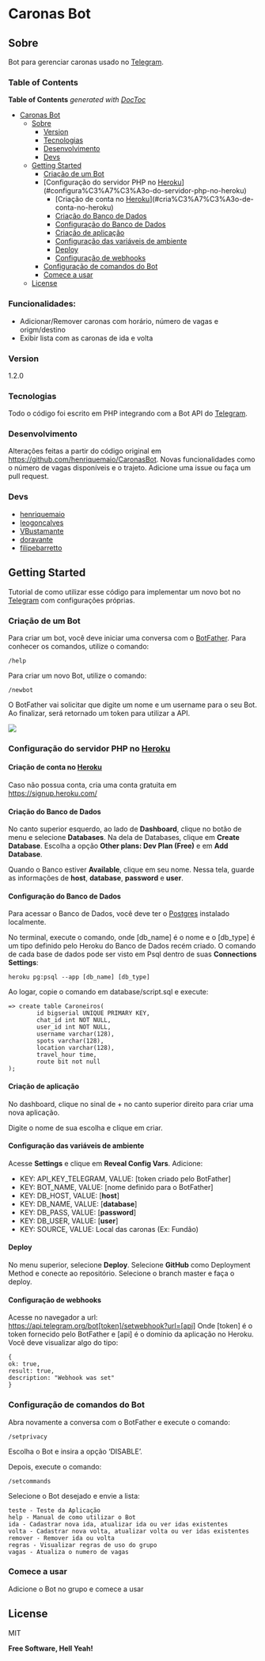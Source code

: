 # Caronas Bot

## Sobre 

Bot para gerenciar caronas usado no [Telegram].

### Table of Contents

<!-- START doctoc generated TOC please keep comment here to allow auto update -->
<!-- DON'T EDIT THIS SECTION, INSTEAD RE-RUN doctoc TO UPDATE -->
**Table of Contents**  *generated with [DocToc](https://github.com/thlorenz/doctoc)*

- [Caronas Bot](#caronas-bot)
  - [Sobre](#sobre)
    - [Version](#version)
    - [Tecnologias](#tecnologias)
    - [Desenvolvimento](#desenvolvimento)
    - [Devs](#devs)
  - [Getting Started](#getting-started)
    - [Criação de um Bot](#cria%C3%A7%C3%A3o-de-um-bot)
    - [Configuração do servidor PHP no [Heroku]](#configura%C3%A7%C3%A3o-do-servidor-php-no-heroku)
      - [Criação de conta no [Heroku]](#cria%C3%A7%C3%A3o-de-conta-no-heroku)
      - [Criação do Banco de Dados](#cria%C3%A7%C3%A3o-do-banco-de-dados)
      - [Configuração do Banco de Dados](#configura%C3%A7%C3%A3o-do-banco-de-dados)
      - [Criação de aplicação](#cria%C3%A7%C3%A3o-de-aplica%C3%A7%C3%A3o)
      - [Configuração das variáveis de ambiente](#configura%C3%A7%C3%A3o-das-vari%C3%A1veis-de-ambiente)
      - [Deploy](#deploy)
      - [Configuração de webhooks](#configura%C3%A7%C3%A3o-de-webhooks)
    - [Configuração de comandos do Bot](#configura%C3%A7%C3%A3o-de-comandos-do-bot)
    - [Comece a usar](#comece-a-usar)
  - [License](#license)

<!-- END doctoc generated TOC please keep comment here to allow auto update -->

### Funcionalidades:
  - Adicionar/Remover caronas com horário, número de vagas e origm/destino
  - Exibir lista com as caronas de ida e volta

### Version
1.2.0

### Tecnologias

Todo o código foi escrito em PHP integrando com a Bot API do [Telegram].

### Desenvolvimento

Alterações feitas a partir do código original em https://github.com/henriquemaio/CaronasBot. Novas funcionalidades como o número de vagas disponíveis e o trajeto.
Adicione uma issue ou faça um pull request.

### Devs

 - [henriquemaio]
 - [leogoncalves]
 - [VBustamante]
 - [doravante]
 - [filipebarretto]


## Getting Started

Tutorial de como utilizar esse código para implementar um novo bot no [Telegram] com configurações próprias.

### Criação de um Bot

Para criar um bot, você deve iniciar uma conversa com o [BotFather]. Para conhecer os comandos, utilize o comando:
```
/help
```

Para criar um novo Bot, utilize o comando:
```
/newbot
```

O BotFather vai solicitar que digite um nome e um username para o seu Bot. Ao finalizar, será retornado um token para utilizar a API.

<img src="https://dl.dropboxusercontent.com/u/33812048/telegram-create-bot-tutorial.png" width=“48”>


### Configuração do servidor PHP no [Heroku]

####  Criação de conta no [Heroku]

Caso não possua conta, cria uma conta gratuita em https://signup.heroku.com/

#### Criação do Banco de Dados

No canto superior esquerdo, ao lado de **Dashboard**, clique no botão de menu e selecione **Databases**. Na dela de Databases, clique em **Create Database**. Escolha a opção **Other plans: Dev Plan (Free)** e em **Add Database**.

Quando o Banco estiver **Available**, clique em seu nome. Nessa tela, guarde as informações de **host**, **database**, **password** e **user**.

#### Configuração do Banco de Dados

Para acessar o Banco de Dados, você deve ter o [Postgres] instalado localmente.

No terminal, execute o comando, onde [db_name] é o nome e o [db_type] é um tipo definido pelo Heroku do Banco de Dados recém criado. O comando de cada base de dados pode ser visto em Psql dentro de suas **Connections Settings**:
```
heroku pg:psql --app [db_name] [db_type]
```

Ao logar, copie o comando em database/script.sql e execute:
```
=> create table Caroneiros(
        id bigserial UNIQUE PRIMARY KEY,
        chat_id int NOT NULL,
        user_id int NOT NULL,
        username varchar(128),
        spots varchar(128),
        location varchar(128),
        travel_hour time,
        route bit not null
);
```

#### Criação de aplicação

No dashboard, clique no sinal de + no canto superior direito para criar uma nova aplicação.

Digite o nome de sua escolha e clique em criar.

#### Configuração das variáveis de ambiente

Acesse **Settings** e clique em **Reveal Config Vars**. Adicione:

 - KEY: API_KEY_TELEGRAM, VALUE: [token criado pelo BotFather]
 - KEY: BOT_NAME, VALUE: [nome definido para o BotFather]
 - KEY: DB_HOST, VALUE: [**host**]
 - KEY: DB_NAME, VALUE: [**database**]
 - KEY: DB_PASS, VALUE: [**password**]
 - KEY: DB_USER, VALUE: [**user**]
 - KEY: SOURCE, VALUE: Local das caronas (Ex: Fundão)

#### Deploy

No menu superior, selecione **Deploy**. Selecione **GitHub** como Deployment Method e conecte ao repositório. Selecione o branch master e faça o deploy.

#### Configuração de webhooks

Acesse no navegador a url: https://api.telegram.org/bot[token]/setwebhook?url=[api]
Onde [token] é o token fornecido pelo BotFather e [api] é o domínio da aplicação no Heroku. Você deve visualizar algo do tipo:
```
{
ok: true,
result: true,
description: "Webhook was set"
}
```

### Configuração de comandos do Bot

Abra novamente a conversa com o BotFather e execute o comando:
```
/setprivacy
```

Escolha o Bot e insira a opção ‘DISABLE’.

Depois, execute o comando:

```
/setcommands
```

Selecione o Bot desejado e envie a lista:
```
teste - Teste da Aplicação
help - Manual de como utilizar o Bot
ida - Cadastrar nova ida, atualizar ida ou ver idas existentes
volta - Cadastrar nova volta, atualizar volta ou ver idas existentes
remover - Remover ida ou volta
regras - Visualizar regras de uso do grupo
vagas - Atualiza o numero de vagas
```

### Comece a usar

Adicione o Bot no grupo e comece a usar

License
----

MIT


**Free Software, Hell Yeah!**

[//]: # (These are reference links used in the body of this note and get stripped out when the markdown processor does its job. There is no need to format nicely because it shouldn't be seen. Thanks SO - http://stackoverflow.com/questions/4823468/store-comments-in-markdown-syntax)

   [Telegram]: <https://telegram.org/>
   [henriquemaio]: <https://github.com/henriquemaio>
   [leogoncalves]: <https://github.com/leogoncalves>
   [VBustamante]: <https://github.com/VBustamante>
   [doravante]: <https://github.com/doravante>
   [filipebarretto]: <https://github.com/filipebarretto>
   [BotFather]: <https://telegram.me/botfather>
   [Heroku]: <https://heroku.com>
   [Postgres]: <http://www.postgresql.org/download/>


